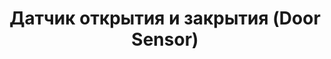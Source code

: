 ---
date_added: 2020-02-02
model: SOHM-I1
vendor: GS
title: Датчик открытия и закрытия (Door Sensor)
category: sensor
supports: contact
image: /assets/images/devices/Heiman_SOHM-I1.jpg
manufacturer: Heiman
zigbeemodel: ['SOHM-I1']
compatible: [z2m]
mlink: https://www.gs.ru/catalog/umnyy-dom/datchik-otkrytiya-i-zakrytiya-gs-sohm-i1/
link: https://shop.tricolor.tv/catalog/umnyy-dom/datchik-otkrytiya-i-zakrytiya-gs-sohm-i1/
link2: 
link3: 
---